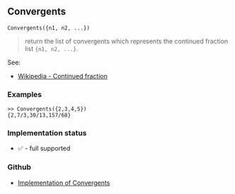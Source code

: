 ## Convergents

```
Convergents({n1, n2, ...})
```

> return the list of convergents which represents the continued fraction list `{n1, n2, ...}`.
  
See:  
* [Wikipedia - Continued fraction](https://en.wikipedia.org/wiki/Continued_fraction)

### Examples

```
>> Convergents({2,3,4,5})
{2,7/3,30/13,157/68}

```
  






### Implementation status

* &#x2705; - full supported

### Github

* [Implementation of Convergents](https://github.com/axkr/symja_android_library/blob/master/symja_android_library/matheclipse-core/src/main/java/org/matheclipse/core/builtin/NumberTheory.java#L990) 
